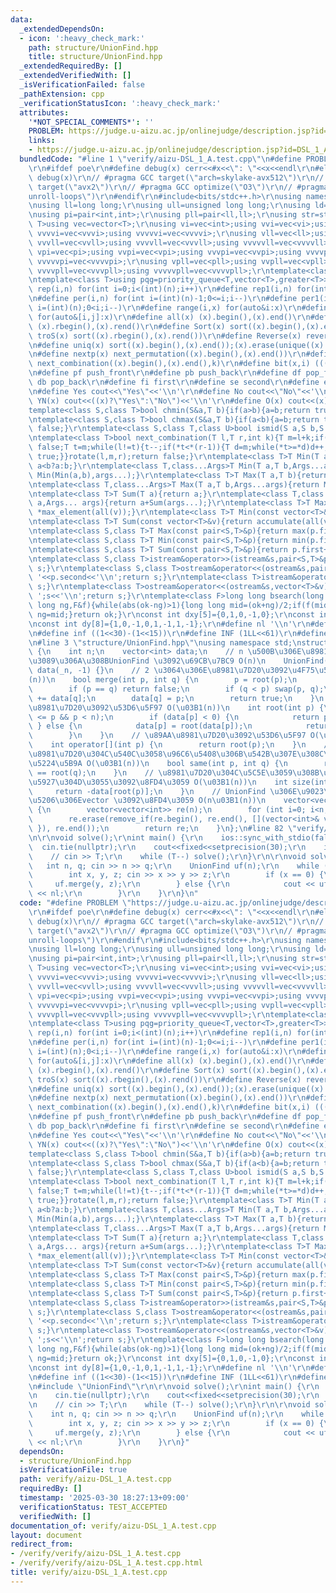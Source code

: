```yaml
---
data:
  _extendedDependsOn:
  - icon: ':heavy_check_mark:'
    path: structure/UnionFind.hpp
    title: structure/UnionFind.hpp
  _extendedRequiredBy: []
  _extendedVerifiedWith: []
  _isVerificationFailed: false
  _pathExtension: cpp
  _verificationStatusIcon: ':heavy_check_mark:'
  attributes:
    '*NOT_SPECIAL_COMMENTS*': ''
    PROBLEM: https://judge.u-aizu.ac.jp/onlinejudge/description.jsp?id=DSL_1_A
    links:
    - https://judge.u-aizu.ac.jp/onlinejudge/description.jsp?id=DSL_1_A
  bundledCode: "#line 1 \"verify/aizu-DSL_1_A.test.cpp\"\n#define PROBLEM \"https://judge.u-aizu.ac.jp/onlinejudge/description.jsp?id=DSL_1_A\"\
    \r\n#ifdef poe\r\n#define debug(x) cerr<<#x<<\": \"<<x<<endl\r\n#else\r\n#define\
    \ debug(x)\r\n// #pragma GCC target(\"arch=skylake-avx512\")\r\n// #pragma GCC\
    \ target(\"avx2\")\r\n// #pragma GCC optimize(\"O3\")\r\n// #pragma GCC optimize(\"\
    unroll-loops\")\r\n#endif\r\n#include<bits/stdc++.h>\r\nusing namespace std;\r\
    \nusing ll=long long;\r\nusing ull=unsigned long long;\r\nusing ld=long double;\r\
    \nusing pi=pair<int,int>;\r\nusing pll=pair<ll,ll>;\r\nusing str=string;\r\ntemplate<class\
    \ T>using vec=vector<T>;\r\nusing vi=vec<int>;using vvi=vec<vi>;using vvvi=vec<vvi>;using\
    \ vvvvi=vec<vvvi>;using vvvvvi=vec<vvvvi>;\r\nusing vll=vec<ll>;using vvll=vec<vll>;using\
    \ vvvll=vec<vvll>;using vvvvll=vec<vvvll>;using vvvvvll=vec<vvvvll>;\r\nusing\
    \ vpi=vec<pi>;using vvpi=vec<vpi>;using vvvpi=vec<vvpi>;using vvvvpi=vec<vvvpi>;using\
    \ vvvvvpi=vec<vvvvpi>;\r\nusing vpll=vec<pll>;using vvpll=vec<vpll>;using vvvpll=vec<vvpll>;using\
    \ vvvvpll=vec<vvvpll>;using vvvvvpll=vec<vvvvpll>;\r\ntemplate<class T>using pq=priority_queue<T,vector<T>>;\r\
    \ntemplate<class T>using pqg=priority_queue<T,vector<T>,greater<T>>;\r\n#define\
    \ rep(i,n) for(int i=0;i<(int)(n);i++)\r\n#define rep1(i,n) for(int i=1;i<=(int)(n);i++)\r\
    \n#define per(i,n) for(int i=(int)(n)-1;0<=i;i--)\r\n#define per1(i,n) for(int\
    \ i=(int)(n);0<i;i--)\r\n#define range(i,x) for(auto&i:x)\r\n#define range2(i,j,x)\
    \ for(auto&[i,j]:x)\r\n#define all(x) (x).begin(),(x).end()\r\n#define rall(x)\
    \ (x).rbegin(),(x).rend()\r\n#define Sort(x) sort((x).begin(),(x).end())\r\n#define\
    \ troS(x) sort((x).rbegin(),(x).rend())\r\n#define Reverse(x) reverse((x).begin(),(x).end())\r\
    \n#define uniq(x) sort((x).begin(),(x).end());(x).erase(unique((x).begin(),(x).end()),(x).end())\r\
    \n#define nextp(x) next_permutation((x).begin(),(x).end())\r\n#define nextc(x,k)\
    \ next_combination((x).begin(),(x).end(),k)\r\n#define bit(x,i) (((x)>>(i))&1)\r\
    \n#define pf push_front\r\n#define pb push_back\r\n#define df pop_front\r\n#define\
    \ db pop_back\r\n#define fi first\r\n#define se second\r\n#define elif else if\r\
    \n#define Yes cout<<\"Yes\"<<'\\n'\r\n#define No cout<<\"No\"<<'\\n'\r\n#define\
    \ YN(x) cout<<((x)?\"Yes\":\"No\")<<'\\n'\r\n#define O(x) cout<<(x)<<'\\n'\r\n\
    template<class S,class T>bool chmin(S&a,T b){if(a>b){a=b;return true;}return false;}\r\
    \ntemplate<class S,class T>bool chmax(S&a,T b){if(a<b){a=b;return true;}return\
    \ false;}\r\ntemplate<class S,class T,class U>bool ismid(S a,S b,S c){return a<=b&&b<c;}\r\
    \ntemplate<class T>bool next_combination(T l,T r,int k){T m=l+k;if(l==r||l==m||r==m)return\
    \ false;T t=m;while(l!=t){t--;if(*t<*(r-1)){T d=m;while(*t>=*d)d++;iter_swap(t,d);rotate(t+1,d+1,r);rotate(m,m+(r-d)-1,r);return\
    \ true;}}rotate(l,m,r);return false;}\r\ntemplate<class T>T Min(T a,T b){return\
    \ a<b?a:b;}\r\ntemplate<class T,class...Args>T Min(T a,T b,Args...args){return\
    \ Min(Min(a,b),args...);}\r\ntemplate<class T>T Max(T a,T b){return a>b?a:b;}\r\
    \ntemplate<class T,class...Args>T Max(T a,T b,Args...args){return Max(Max(a,b),args...);}\r\
    \ntemplate<class T>T Sum(T a){return a;}\r\ntemplate<class T,class... Args>T Sum(T\
    \ a,Args... args){return a+Sum(args...);}\r\ntemplate<class T>T Max(const vector<T>&v){return\
    \ *max_element(all(v));}\r\ntemplate<class T>T Min(const vector<T>&v){return *min_element(all(v));}\r\
    \ntemplate<class T>T Sum(const vector<T>&v){return accumulate(all(v),T(0));}\r\
    \ntemplate<class S,class T>T Max(const pair<S,T>&p){return max(p.first,p.second);}\r\
    \ntemplate<class S,class T>T Min(const pair<S,T>&p){return min(p.first,p.second);}\r\
    \ntemplate<class S,class T>T Sum(const pair<S,T>&p){return p.first+p.second;}\r\
    \ntemplate<class S,class T>istream&operator>>(istream&s,pair<S,T>&p){s>>p.first>>p.second;return\
    \ s;}\r\ntemplate<class S,class T>ostream&operator<<(ostream&s,pair<S,T>&p){s<<p.first<<'\
    \ '<<p.second<<'\\n';return s;}\r\ntemplate<class T>istream&operator>>(istream&s,vector<T>&v){for(auto&i:v)s>>i;return\
    \ s;}\r\ntemplate<class T>ostream&operator<<(ostream&s,vector<T>&v){for(auto&i:v)s<<i<<'\
    \ ';s<<'\\n';return s;}\r\ntemplate<class F>long long bsearch(long long ok,long\
    \ long ng,F&f){while(abs(ok-ng)>1){long long mid=(ok+ng)/2;if(f(mid))ok=mid;else\
    \ ng=mid;}return ok;}\r\nconst int dxy[5]={0,1,0,-1,0};\r\nconst int dx[8]={0,1,0,-1,1,1,-1,-1};\r\
    \nconst int dy[8]={1,0,-1,0,1,-1,1,-1};\r\n#define nl '\\n'\r\n#define sp ' '\r\
    \n#define inf ((1<<30)-(1<<15))\r\n#define INF (1LL<<61)\r\n#define mod 998244353\r\
    \n#line 3 \"structure/UnionFind.hpp\"\nusing namespace std;\nstruct UnionFind\
    \ {\n    int n;\n    vector<int> data;\n    // n \u500B\u306E\u8981\u7D20\u304B\
    \u3089\u306A\u308BUnionFind \u3092\u69CB\u7BC9 O(n)\n    UnionFind(int _n) : n(_n),\
    \ data(_n, -1) {}\n    // 2 \u3064\u306E\u8981\u7D20\u3092\u4F75\u5408 O(\u03B1\
    (n))\n    bool merge(int p, int q) {\n        p = root(p);\n        q = root(q);\n\
    \        if (p == q) return false;\n        if (q < p) swap(p, q);\n        data[p]\
    \ += data[q];\n        data[q] = p;\n        return true;\n    }\n    // \u89AA\
    \u8981\u7D20\u3092\u53D6\u5F97 O(\u03B1(n))\n    int root(int p) {\n        assert(0\
    \ <= p && p < n);\n        if (data[p] < 0) {\n            return p;\n       \
    \ } else {\n            data[p] = root(data[p]);\n            return data[p];\n\
    \        }\n    }\n    // \u89AA\u8981\u7D20\u3092\u53D6\u5F97 O(\u03B1(n))\n\
    \    int operator[](int p) {\n        return root(p);\n    }\n    // 2 \u3064\u306E\
    \u8981\u7D20\u304C\u540C\u3058\u96C6\u5408\u306B\u542B\u307E\u308C\u308B\u304B\
    \u5224\u5B9A O(\u03B1(n))\n    bool same(int p, int q) {\n        return root(p)\
    \ == root(q);\n    }\n    // \u8981\u7D20\u304C\u5C5E\u3059\u308B\u96C6\u5408\u306E\
    \u5927\u304D\u3055\u3092\u8FD4\u3059 O(\u03B1(n))\n    int size(int p) {\n   \
    \     return -data[root(p)];\n    }\n    // UnionFind \u306E\u9023\u7D50\u6210\
    \u5206\u306Evector \u3092\u8FD4\u3059 O(n\u03B1(n))\n    vector<vector<int>> groups()\
    \ {\n        vector<vector<int>> re(n);\n        for (int i=0; i<n; i++) re[root(i)].push_back(i);\n\
    \        re.erase(remove_if(re.begin(), re.end(), [](vector<int>& v){ return v.empty();\
    \ }), re.end());\n        return re;\n    }\n};\n#line 82 \"verify/aizu-DSL_1_A.test.cpp\"\
    \n\r\nvoid solve();\r\nint main() {\r\n    ios::sync_with_stdio(false);\r\n  \
    \  cin.tie(nullptr);\r\n    cout<<fixed<<setprecision(30);\r\n    int T=1;\r\n\
    \    // cin >> T;\r\n    while (T--) solve();\r\n}\r\n\r\nvoid solve() {\r\n \
    \   int n, q; cin >> n >> q;\r\n    UnionFind uf(n);\r\n    while (q--) {\r\n\
    \        int x, y, z; cin >> x >> y >> z;\r\n        if (x == 0) {\r\n       \
    \     uf.merge(y, z);\r\n        } else {\r\n            cout << uf.same(y, z)\
    \ << nl;\r\n        }\r\n    }\r\n}\n"
  code: "#define PROBLEM \"https://judge.u-aizu.ac.jp/onlinejudge/description.jsp?id=DSL_1_A\"\
    \r\n#ifdef poe\r\n#define debug(x) cerr<<#x<<\": \"<<x<<endl\r\n#else\r\n#define\
    \ debug(x)\r\n// #pragma GCC target(\"arch=skylake-avx512\")\r\n// #pragma GCC\
    \ target(\"avx2\")\r\n// #pragma GCC optimize(\"O3\")\r\n// #pragma GCC optimize(\"\
    unroll-loops\")\r\n#endif\r\n#include<bits/stdc++.h>\r\nusing namespace std;\r\
    \nusing ll=long long;\r\nusing ull=unsigned long long;\r\nusing ld=long double;\r\
    \nusing pi=pair<int,int>;\r\nusing pll=pair<ll,ll>;\r\nusing str=string;\r\ntemplate<class\
    \ T>using vec=vector<T>;\r\nusing vi=vec<int>;using vvi=vec<vi>;using vvvi=vec<vvi>;using\
    \ vvvvi=vec<vvvi>;using vvvvvi=vec<vvvvi>;\r\nusing vll=vec<ll>;using vvll=vec<vll>;using\
    \ vvvll=vec<vvll>;using vvvvll=vec<vvvll>;using vvvvvll=vec<vvvvll>;\r\nusing\
    \ vpi=vec<pi>;using vvpi=vec<vpi>;using vvvpi=vec<vvpi>;using vvvvpi=vec<vvvpi>;using\
    \ vvvvvpi=vec<vvvvpi>;\r\nusing vpll=vec<pll>;using vvpll=vec<vpll>;using vvvpll=vec<vvpll>;using\
    \ vvvvpll=vec<vvvpll>;using vvvvvpll=vec<vvvvpll>;\r\ntemplate<class T>using pq=priority_queue<T,vector<T>>;\r\
    \ntemplate<class T>using pqg=priority_queue<T,vector<T>,greater<T>>;\r\n#define\
    \ rep(i,n) for(int i=0;i<(int)(n);i++)\r\n#define rep1(i,n) for(int i=1;i<=(int)(n);i++)\r\
    \n#define per(i,n) for(int i=(int)(n)-1;0<=i;i--)\r\n#define per1(i,n) for(int\
    \ i=(int)(n);0<i;i--)\r\n#define range(i,x) for(auto&i:x)\r\n#define range2(i,j,x)\
    \ for(auto&[i,j]:x)\r\n#define all(x) (x).begin(),(x).end()\r\n#define rall(x)\
    \ (x).rbegin(),(x).rend()\r\n#define Sort(x) sort((x).begin(),(x).end())\r\n#define\
    \ troS(x) sort((x).rbegin(),(x).rend())\r\n#define Reverse(x) reverse((x).begin(),(x).end())\r\
    \n#define uniq(x) sort((x).begin(),(x).end());(x).erase(unique((x).begin(),(x).end()),(x).end())\r\
    \n#define nextp(x) next_permutation((x).begin(),(x).end())\r\n#define nextc(x,k)\
    \ next_combination((x).begin(),(x).end(),k)\r\n#define bit(x,i) (((x)>>(i))&1)\r\
    \n#define pf push_front\r\n#define pb push_back\r\n#define df pop_front\r\n#define\
    \ db pop_back\r\n#define fi first\r\n#define se second\r\n#define elif else if\r\
    \n#define Yes cout<<\"Yes\"<<'\\n'\r\n#define No cout<<\"No\"<<'\\n'\r\n#define\
    \ YN(x) cout<<((x)?\"Yes\":\"No\")<<'\\n'\r\n#define O(x) cout<<(x)<<'\\n'\r\n\
    template<class S,class T>bool chmin(S&a,T b){if(a>b){a=b;return true;}return false;}\r\
    \ntemplate<class S,class T>bool chmax(S&a,T b){if(a<b){a=b;return true;}return\
    \ false;}\r\ntemplate<class S,class T,class U>bool ismid(S a,S b,S c){return a<=b&&b<c;}\r\
    \ntemplate<class T>bool next_combination(T l,T r,int k){T m=l+k;if(l==r||l==m||r==m)return\
    \ false;T t=m;while(l!=t){t--;if(*t<*(r-1)){T d=m;while(*t>=*d)d++;iter_swap(t,d);rotate(t+1,d+1,r);rotate(m,m+(r-d)-1,r);return\
    \ true;}}rotate(l,m,r);return false;}\r\ntemplate<class T>T Min(T a,T b){return\
    \ a<b?a:b;}\r\ntemplate<class T,class...Args>T Min(T a,T b,Args...args){return\
    \ Min(Min(a,b),args...);}\r\ntemplate<class T>T Max(T a,T b){return a>b?a:b;}\r\
    \ntemplate<class T,class...Args>T Max(T a,T b,Args...args){return Max(Max(a,b),args...);}\r\
    \ntemplate<class T>T Sum(T a){return a;}\r\ntemplate<class T,class... Args>T Sum(T\
    \ a,Args... args){return a+Sum(args...);}\r\ntemplate<class T>T Max(const vector<T>&v){return\
    \ *max_element(all(v));}\r\ntemplate<class T>T Min(const vector<T>&v){return *min_element(all(v));}\r\
    \ntemplate<class T>T Sum(const vector<T>&v){return accumulate(all(v),T(0));}\r\
    \ntemplate<class S,class T>T Max(const pair<S,T>&p){return max(p.first,p.second);}\r\
    \ntemplate<class S,class T>T Min(const pair<S,T>&p){return min(p.first,p.second);}\r\
    \ntemplate<class S,class T>T Sum(const pair<S,T>&p){return p.first+p.second;}\r\
    \ntemplate<class S,class T>istream&operator>>(istream&s,pair<S,T>&p){s>>p.first>>p.second;return\
    \ s;}\r\ntemplate<class S,class T>ostream&operator<<(ostream&s,pair<S,T>&p){s<<p.first<<'\
    \ '<<p.second<<'\\n';return s;}\r\ntemplate<class T>istream&operator>>(istream&s,vector<T>&v){for(auto&i:v)s>>i;return\
    \ s;}\r\ntemplate<class T>ostream&operator<<(ostream&s,vector<T>&v){for(auto&i:v)s<<i<<'\
    \ ';s<<'\\n';return s;}\r\ntemplate<class F>long long bsearch(long long ok,long\
    \ long ng,F&f){while(abs(ok-ng)>1){long long mid=(ok+ng)/2;if(f(mid))ok=mid;else\
    \ ng=mid;}return ok;}\r\nconst int dxy[5]={0,1,0,-1,0};\r\nconst int dx[8]={0,1,0,-1,1,1,-1,-1};\r\
    \nconst int dy[8]={1,0,-1,0,1,-1,1,-1};\r\n#define nl '\\n'\r\n#define sp ' '\r\
    \n#define inf ((1<<30)-(1<<15))\r\n#define INF (1LL<<61)\r\n#define mod 998244353\r\
    \n#include \"UnionFind\"\r\n\r\nvoid solve();\r\nint main() {\r\n    ios::sync_with_stdio(false);\r\
    \n    cin.tie(nullptr);\r\n    cout<<fixed<<setprecision(30);\r\n    int T=1;\r\
    \n    // cin >> T;\r\n    while (T--) solve();\r\n}\r\n\r\nvoid solve() {\r\n\
    \    int n, q; cin >> n >> q;\r\n    UnionFind uf(n);\r\n    while (q--) {\r\n\
    \        int x, y, z; cin >> x >> y >> z;\r\n        if (x == 0) {\r\n       \
    \     uf.merge(y, z);\r\n        } else {\r\n            cout << uf.same(y, z)\
    \ << nl;\r\n        }\r\n    }\r\n}"
  dependsOn:
  - structure/UnionFind.hpp
  isVerificationFile: true
  path: verify/aizu-DSL_1_A.test.cpp
  requiredBy: []
  timestamp: '2025-03-30 18:27:13+09:00'
  verificationStatus: TEST_ACCEPTED
  verifiedWith: []
documentation_of: verify/aizu-DSL_1_A.test.cpp
layout: document
redirect_from:
- /verify/verify/aizu-DSL_1_A.test.cpp
- /verify/verify/aizu-DSL_1_A.test.cpp.html
title: verify/aizu-DSL_1_A.test.cpp
---
```

